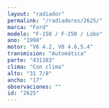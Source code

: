 ```yaml
---
layout: "radiador"
permalink: "/radiadores/2625/"
marca: "Ford"
modelo: "F-150 / F-250 / Lobo"
ano: "1998"
motor: "V6 4.2, V8 4.6,5.4"
transmision: "Automática"
parte: "431383"
clima: "Con clima"
alto: "31 7/8"
ancho: "17"
observaciones: ""
id: "2625"
---
```



